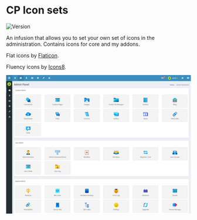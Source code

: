 # CP Icon sets

![Version](https://img.shields.io/badge/Version-1.0.0-blue.svg)

An infusion that allows you to set your own set of icons in the administration. Contains icons for core and my addons.


Flat icons by [Flaticon](https://flaticon.com/).

Fluency icons by [Icons8](https://icons8.com/).

![Preview](screenshot.png)
